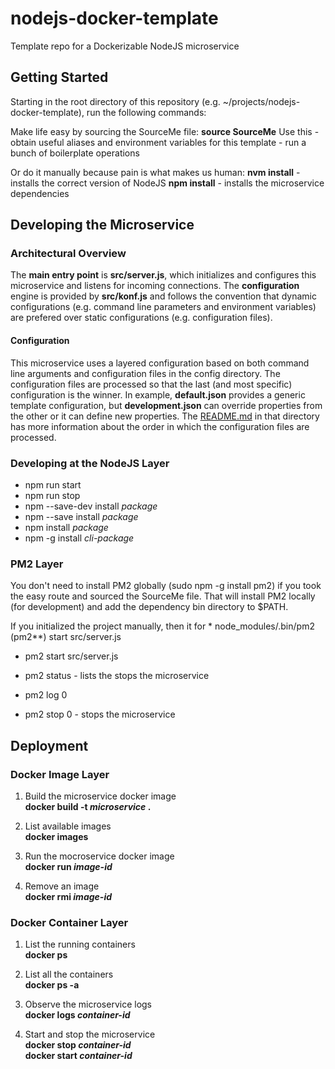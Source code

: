 # nodejs-docker-template
Template repo for a Dockerizable NodeJS microservice


## Getting Started
Starting in the root directory of this repository 
(e.g. ~/projects/nodejs-docker-template), run the following commands:
    
Make life easy by sourcing the SourceMe file:
**source SourceMe**
    Use this 
    - obtain useful aliases and environment variables for this template
    - run a bunch of boilerplate operations

Or do it manually because pain is what makes us human:
**nvm install** - installs the correct version of NodeJS
**npm install** - installs the microservice dependencies


## Developing the Microservice

### Architectural Overview
The **main entry point** is **src/server.js**, which initializes and configures
this microservice and listens for incoming connections. The **configuration** 
engine is provided by **src/konf.js** and follows the convention that dynamic 
configurations (e.g. command line parameters and environment variables) are 
prefered over static configurations (e.g. configuration files). 



#### Configuration
This microservice uses a layered configuration based on both command line 
arguments and configuration files in the config directory. The configuration 
files are processed so that the last (and most specific) configuration is the 
winner. In example, **default.json** provides a generic template configuration, 
but **development.json** can override properties from the other or it can 
define new properties. The [README.md](config/README.md) in that directory 
has more information about the order in which the configuration files are 
processed. 

### Developing at the NodeJS Layer 
* npm run start
* npm run stop
* npm --save-dev install *package* 
* npm --save install *package*
* npm install *package*
* npm -g install *cli-package*

### PM2 Layer
You don't need to install PM2 globally (sudo npm -g install pm2) if you 
took the easy route and sourced the SourceMe file. That will install PM2 
locally (for development) and add the dependency bin directory to $PATH. 

If you initialized the project manually, then it
for  * node\_modules/.bin/pm2 (pm2\*\*) start src/server.js  


* pm2 start src/server.js  
    
* pm2 status - lists the stops the microservice 

* pm2 log 0 
* pm2 stop 0 - stops the microservice 

    
## Deployment

### Docker Image Layer 

  1. Build the microservice docker image  
    **docker build -t _microservice_ .**  
    
  2. List available images  
    **docker images**  
    
  3. Run the mocroservice docker image  
    **docker run _image-id_**  

  4. Remove an image  
    **docker rmi _image-id_**  


### Docker Container Layer
  1. List the running containers  
    **docker ps**  
     
  2. List all the containers  
    **docker ps -a**  
    
  3. Observe the microservice logs  
    **docker logs _container-id_**  
    
  4. Start and stop the microservice  
    **docker stop _container-id_**  
    **docker start _container-id_**  



